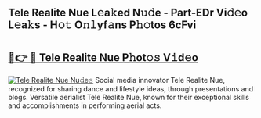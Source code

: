 ## Tele Realite Nue L𝚎a𝚔ed N𝚞𝚍e - Part-EDr Vi𝚍𝚎o L𝚎a𝚔s - H𝚘𝚝 O𝚗𝚕yf𝚊ns P𝚑𝚘tos 6cFvi

# <h2><a href="http://kf8qse.oniu.top/?m=Tele+Realite+Nue">🔗👉 🔴 Tele Realite Nue P𝚑ot𝚘𝚜 V𝚒d𝚎o</a></h2>

[![Tele Realite Nue Nu𝚍e𝚜](https://i.imgur.com/0qMVB7G.gif)](http://kf8qse.oniu.top/?m=Tele+Realite+Nue)
Social media innovator Tele Realite Nue, recognized for sharing dance and lifestyle ideas, through presentations and blogs. Versatile aerialist Tele Realite Nue, known for their exceptional skills and accomplishments in performing aerial acts.  

